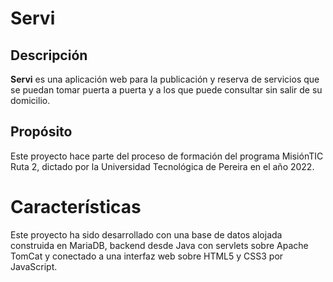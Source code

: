 # Servi

## Descripción

**Servi** es una aplicación web para la publicación y reserva de servicios que se puedan tomar puerta a puerta y a los que puede consultar sin salir de su domicilio. 

## Propósito

Este proyecto hace parte del proceso de formación del programa MisiónTIC Ruta 2, dictado por la Universidad Tecnológica de Pereira en el año 2022.

# Características

Este proyecto ha sido desarrollado con una base de datos alojada construida en MariaDB, backend desde Java con servlets sobre Apache TomCat y conectado a una interfaz web sobre HTML5 y CSS3 por JavaScript.
